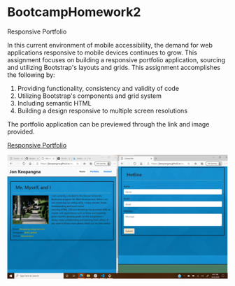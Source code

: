 # BootcampHomework2

Responsive Portfolio

In this current environment of mobile accessibility, the demand for web applications responsive to mobile devices continues to grow. This assignment focuses on building a responsive portfolio application, sourcing and utilizing Bootstrap's layouts and grids. This assignment accomplishes the following by:

1. Providing functionality, consistency and validity of code
2. Utilizing Bootstrap's components and grid system
3. Including semantic HTML
4. Building a design responsive to multiple screen resolutions

The portfolio application can be previewed through the link and image provided.

[Responsive Portfolio](https://jkeopangna.github.io/responsivePortfolio/)

![Resonpsive Porfolio](assets/portfolio.jpg)
